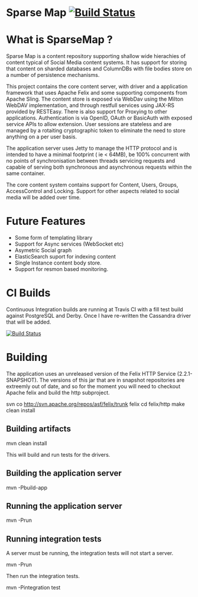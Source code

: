 # Sparse Map [![Build Status](https://travis-ci.org/ieb/sparsemapcontent.png)](https://travis-ci.org/ieb/sparsemapcontent)


# What is SparseMap ?

Sparse Map is a content repository supporting shallow wide hierachies of content typical of 
Social Media content systems. It has support for storing that content on sharded databases and 
ColumnDBs with file bodies store on a number of persistence mechanisms.

This project contains the core content server, with driver and a application framework that uses Apache Felix
and some supporting components from Apache Sling. The content store is exposed via WebDav using the Milton
WebDAV implementation, and through restfull services using JAX-RS provided by RESTEasy. There is also support
for Proxying to other applications. Authentication is via OpenID, OAuth or BasicAuth with exposed service APIs 
to allow extension. User sessions are stateless and are managed by a rotaiting cryptographic token to eliminate
the need to store anything on a per user basis.

The application server uses Jetty to manage the HTTP protocol and is intended to have a minimal footprint ( ie < 64MB), 
be 100% concurrent with no points of synchronisation between threads servicing requests and capable of serving both synchronous
and asynchronous requests within the same container.

The core content system contains support for Content, Users, Groups, AccessControl and Locking. Support for other 
aspects related to social media will be added over time.

# Future Features

* Some form of templating library
* Support for Async services (WebSocket etc)
* Asymetric Social graph
* ElasticSearch suport for indexing content
* Single Instance content body store.
* Support for resmon based monitoring.

# CI Builds

Continuous Integration builds are running at Travis CI with a fill test build against PostgreSQL and Derby. Once I have
re-written the Cassandra driver that will be added.

[![Build Status](https://travis-ci.org/ieb/sparsemapcontent.png)](https://travis-ci.org/ieb/sparsemapcontent)

# Building

The application uses an unreleased version of the Felix HTTP Service (2.2.1-SNAPSHOT). The versions of this 
jar that are in snapshot repositories are extreemly out of date, and so for the moment you will need to 
checkout Apache felix and build the http subproject.

svn co http://svn.apache.org/repos/asf/felix/trunk felix
cd felix/http
make clean install

## Building artifacts

mvn clean install

This will build and run tests for the drivers.

## Building the application server

mvn -Pbuild-app 

## Running the application server

mvn -Prun

## Running integration tests

A server must be running, the integration tests will not start a server.

mvn -Prun

Then run the integration tests.

mvn -Pintegration test 


